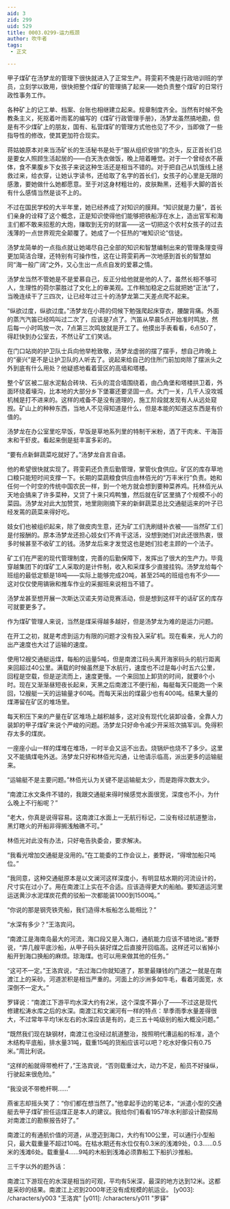 ```yaml
---
aid: 3
zid: 299
uid: 529
title: 0003.0299-运力瓶颈
author: 吹牛者
tags: 
 - 正文

---
```




  甲子煤矿在汤梦龙的管理下很快就进入了正常生产。蒋雯莉不愧是行政培训班的学员，立刻学以致用，很快把整个煤矿的管理搞了起来——她负责整个煤矿的日常行政性事务工作。

  各种矿上的记工单、档案、台账也相继建立起来。规章制度齐全。当然有时候不免教条主义，死抠着叶雨茗的编写的《煤矿行政管理手册》，汤梦龙虽然搞地勘，但是有不少煤矿上的朋友，国有、私营煤矿的管理方式他也见了不少，当即做了一些指导性的修改，使其更加符合现实。

  蒋姑娘原本对来当汤矿长的生活秘书是处于“服从组织安排”的念头，反正首长们总是要女人照顾生活起居的——白天洗衣做饭，晚上陪着睡觉。对于一个曾经衣不蔽体，食不果腹乡下女孩子来说这种生活还是相当不错的。对于把自己从饥饿线上拯救过来，给衣穿，让她认字读书，还给取了名字的首长们，女孩子的心里是无限的感激，要她做什么她都愿意。至于对这身材粗壮的，皮肤黝黑，还粗手大脚的首长有什么感情当然是谈不上的。

  不过在国民学校的大半年里，她已经养成了对知识的膜拜。“知识就是力量”，首长们亲身的诠释了这个概念，正是知识使得他们能够把铁船浮在水上，造出官军和海主们都不敢来招惹的大炮，赚取到无穷的财富——这一切把这个农村女孩子的过去浅薄的一点世界观完全颠覆了。她成了一个狂热的“唯知识论”信徒。

  汤梦龙简单的一点指点就让她竭尽自己全部的知识和智慧编制出来的管理条理变得更加简洁合理，还特别有可操作性，这在让蒋雯莉再一次地感到首长的智慧如同“海一般广阔”之外，又心生出一点点自发的爱慕之情。

  汤梦龙当然不管她是不是爱慕自己，反正分给他就是他的人了。虽然长相不够可人，生理性的荷尔蒙胜过了文化上的审美观。工作稍加稳定之后就把她“正法”了，当晚连续干了三四次，让已经年过三十的汤梦龙第二天差点爬不起来。

  “纵欲过度，纵欲过度。”汤梦龙在小蒋的伺候下勉强爬起床穿衣，腰酸背痛。外面的蒸汽汽笛已经鸣叫过二次了，应该是7点了。汽笛从早晨5点开始准时鸣放，然后每一小时鸣放一次，7点第三次鸣放就是开工了。他摸出手表看看，6点50了，得赶快到办公室去，不然让矿工们笑话。

  在门口站岗的护卫队士兵向他举枪致敬，汤梦龙虚弱的摆了摆手，想自己昨晚上的“豪兴”是不是让护卫队的人听去了。说起来给自己的住所门前加岗除了摆派头之外到底有什么用处？他疑惑地看着营区的高墙和塔楼。

  整个矿区被二层水泥黏合砖块、石头的混合墙围绕着，由凸角堡和塔楼拱卫着，外面环绕着壕沟，比本地的大部分乡下堡寨还要坚固一点。大门一关，几千人没攻城机械是打不进来的。这样的戒备不是没有道理的，施工阶段就发现有人从远处窥觊。矿山上的种种东西，当地人不见得知道是什么，但是本能的知道这东西是有价值的。

  汤梦龙在办公室里吃早饭，早饭是草地系列里的特制干米粉，洒了干肉末、干海苔末和干虾皮。看起来倒是挺丰富多彩的。

  “要有点新鲜蔬菜吃就好了。”汤梦龙自言自语。

  他的希望很快就实现了。蒋雯莉还负责后勤管理，掌管伙食供应。矿区的库存草地口粮只能短时间支撑一下。长期的菜蔬粮食供应由林佰光的“万丰米行”负责。她和任何一个时空的传统中国农民一样，到一个地方就会想到要种菜养鸡。托林佰光从天地会搞来了许多菜种，又贷了十来只鸡鸭雏，然后就在矿区里搞了个规模不小的菜园。汤梦龙对此大加赞赏，地里刚刚摘下来的新鲜蔬菜总比交通艇运来的叶子已经发蔫的蔬菜来得好吃。

  妓女们也被组织起来，除了做皮肉生意，还为矿工们洗刷缝补衣被——当然矿工们是付报酬的。原本汤梦龙还担心妓女们不肯干这活，没想到她们对此还很热衷，很多时候甚至不收矿工的钱。汤梦龙后来才发觉这也是她们拉老主顾的一个法子。

  矿工们在严密的现代管理制度，完善的后勤保障下，发挥出了很大的生产力。毕竟穿越集团下的煤矿工人采取的是计件制，收入和采煤多少直接挂钩。汤梦龙给每个班组的最低定额是18吨——实际上能够完成20吨，甚至25吨的班组也有不少——这对仅仅使用镐锹和推车作业的采掘班来说相当不错了。

  汤梦龙甚至想开展一次斯达汉诺夫劳动竞赛活动，但是想到这样干的话矿区的库存可就要更多了。

  作为煤矿管理人来说，当然是煤采得越多越好，但是汤梦龙为难的是运力问题。

  在开工之初，就是考虑到运力有限的问题才没有投入采矿机。现在看来，光人力的出产速度也大过了运输的速度。

  使用12艘交通艇运煤，每船的运量5吨，但是南渡江码头离开海家码头的航行距离来回超过40公里。满载的时候虽然是下水航行，速度也不过是每小时五六公里，回程是空载，但是逆流而上，速度更慢。一个来回加上卸货的时间，就要8个小时。现在又渐渐昼短夜长起来，天黑之后南渡江不便行船，每艇每天只能跑一个来回，12艘艇一天的运输量才60吨。而每天采出的煤最少也有400吨。结果大量的煤滞留在矿区的堆场里。

  每天积压下来的产量在矿区堆场上越积越多，这对没有现代化装卸设备，全靠人力装卸的甲子煤矿来说个严峻的问题。汤梦龙只好命令减少开采班次搞军训。免得积存太多的煤炭。

  一座座小山一样的煤堆在堆场，一时半会又运不出去。烧锅炉也烧不了多少。这里又不能搞煤电外送。汤梦龙只好和林佰光沟通，让他请示临高，派出更多的运输艇来。

  “运输艇不是主要问题。”林佰光认为关键不是运输艇太少，而是跑得次数太少。

  “南渡江水文条件不错的，我跟交通艇来得时候感觉水面很宽，深度也不小，为什么晚上不行船呢？”

  “老大，你真是说得容易。这南渡江水面上一无航行标记，二没有经过航道整治，黑灯瞎火的开船非得搁浅触礁不可。”

  林佰光对此没有办法，只好电告执委会，要求解决。

  “我看光增加交通艇是没用的。”在工能委的工作会议上，姜野说，“得增加船只吨位。”

  “我同意，这种交通艇原本是以文澜河这样深度小，有明显枯水期的河流设计的，尺寸实在过小了。用在南渡江上实在不合适。应该造得更大的船舶。要知道运河里运送黄沙水泥煤炭花费的驳船一次都能装1000到1500吨。”

  “你说的那是钢壳铁壳船，我们造得木板船怎么能相比？”

  “水深有多少？”王洛宾问。

  “南渡江是海南岛最大的河流，海口段又是入海口，通航能力应该不错地说。”姜野说，“弄几艘平底沙船，从甲子码头装好煤之后直接开回临高。这样还可以省掉小船开到海口换船的麻烦。琼海煤。也可以用来做其他的任务。”

  “这可不一定。”王洛宾说，“去过海口你就知道了，那里最赚钱的门道之一就是在南渡江上的采砂。河道淤积是相当严重的。河面上的沙洲多如牛毛，看着河面宽，水深倒不一定大。”

  罗铎说：“南渡江下游平均水深大约有2米，这个深度不算小了——不过这是现代修建松涛水库之后的水深。南渡江和文澜河有一样的特点：旱季雨季水量差得很大，不过常年平均1米左右的水深应该是有的，走三五十吨级别的船大概没问题。”

  “既然我们现在缺钢材，南渡江也没经过航道整治，按照明代漕运船的标准，造个木结构平底船，排水量31吨，载重15吨的货船应该可以吧？吃水好像只有0.75米。”周比利说。

  “这样的船就得带桅杆了，”王洛宾说，“否则载重过大，动力不足，船员不好操纵，行驶起来很危险。”

  “我没说不带桅杆啊……”

  燕雀志却摇头笑了：“你们都在想当然了。”他拿起手边的笔记本，“派遣小型的交通艇去甲子煤矿担任运煤正是本人的建议。我给你们看看1957年水利部设计勘探局对南渡江的勘察报告好了。”

  南渡江的有通航价值的河道，从澄迈到海口，大约有100公里，可以通行小型船只，最大载重量不超过10吨。在枯水期还有水位仅有0.3米的浅滩9处，0.3……0.5米的浅滩6处。载重量4……9吨的木船到浅滩必须靠船工下船扒沙推船。

  三千字以外的题外话：

  南渡江下游现在的水深是相当的可观，平均有5米深，最深的地方达到12米。这都是采砂的结果。南渡江上迟到2000年还没有成规模的航运业。
[y003]: /characters/y003 "王洛宾"
[y011]: /characters/y011 "罗铎"


